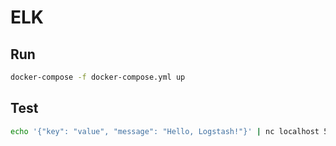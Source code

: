 # ELK

## Run
```bash
docker-compose -f docker-compose.yml up
```
## Test

```bash
echo '{"key": "value", "message": "Hello, Logstash!"}' | nc localhost 5001
```